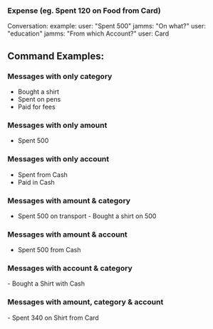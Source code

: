 ### Expense (eg. Spent 120 on Food from Card)
Conversation:
example:
user: "Spent 500"
jamms: "On what?"
user: "education"
jamms: "From which Account?"
user: Card

## Command Examples:
### Messages with only category
- Bought a shirt
- Spent on pens
- Paid for fees
### Messages with only amount
- Spent 500
### Messages with only account
- Spent from Cash
- Paid in Cash
### Messages with amount & category
- Spent 500 on transport
- Bought a shirt on 500
### Messages with amount & account
- Spent 500 from Cash
### Messages with account & category
- Bought a Shirt with Cash
### Messages with amount, category & account
- Spent 340 on Shirt from Card
